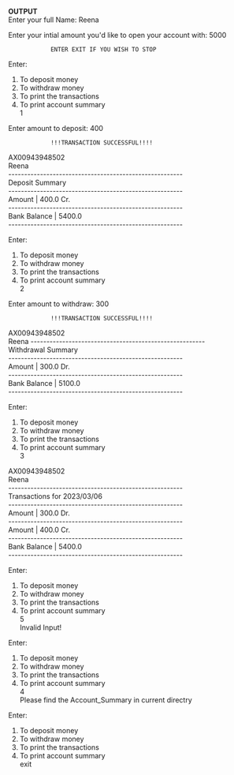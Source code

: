 

**OUTPUT**  
Enter your full Name: Reena  

Enter your intial amount you'd like to open your account with: 5000  

                ENTER EXIT IF YOU WISH TO STOP  


Enter:  
1. To deposit money  
2. To withdraw money  
3. To print the transactions  
4. To print account summary  
1  

Enter amount to deposit: 400  

                !!!TRANSACTION SUCCESSFUL!!!!    
  
AX00943948502      
Reena      
\-------------------------------------------------------    
                 Deposit Summary    
\-------------------------------------------------------    
Amount          |                       400.0 Cr.    
\-------------------------------------------------------    
Bank Balance    |                       5400.0    
\-------------------------------------------------------    


Enter:  
1. To deposit money  
2. To withdraw money  
3. To print the transactions  
4. To print account summary  
2  

Enter amount to withdraw: 300  

                !!!TRANSACTION SUCCESSFUL!!!!  

AX00943948502  
Reena 
\-------------------------------------------------------      
                 Withdrawal Summary      
\-------------------------------------------------------    
Amount          |                       300.0 Dr.    
\-------------------------------------------------------    
Bank Balance    |                       5100.0  
\-------------------------------------------------------    


Enter:  
1. To deposit money  
2. To withdraw money  
3. To print the transactions  
4. To print account summary  
3  

AX00943948502  
Reena  
\-------------------------------------------------------  
                 Transactions for 2023/03/06  
\-------------------------------------------------------  
Amount          |                       300.0 Dr.  
\-------------------------------------------------------  
Amount          |                       400.0 Cr.  
\-------------------------------------------------------  
Bank Balance    |                       5400.0  
\-------------------------------------------------------  


Enter:  
1. To deposit money  
2. To withdraw money  
3. To print the transactions  
4. To print account summary  
5  
Invalid Input!  


Enter:  
1. To deposit money  
2. To withdraw money  
3. To print the transactions  
4. To print account summary  
4  
Please find the Account_Summary in current directry  
  
  
Enter:  
1. To deposit money  
2. To withdraw money  
3. To print the transactions  
4. To print account summary  
exit  
